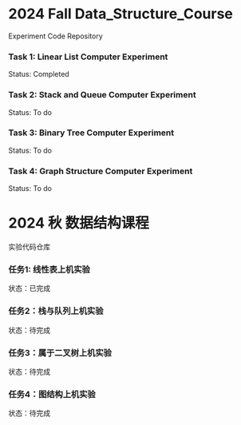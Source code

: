 # 2024 Fall Data_Structure_Course
Experiment Code Repository

### Task 1: Linear List Computer Experiment
Status: Completed
### Task 2: Stack and Queue Computer Experiment
Status: To do
### Task 3: Binary Tree Computer Experiment
Status: To do
### Task 4: Graph Structure Computer Experiment
Status: To do

# 2024 秋 数据结构课程
实验代码仓库

### 任务1: 线性表上机实验
状态：已完成
### 任务2：栈与队列上机实验
状态：待完成
### 任务3：属于二叉树上机实验
状态：待完成
### 任务4：图结构上机实验
状态：待完成
